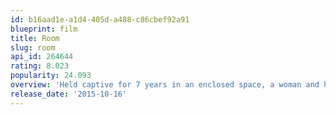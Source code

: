 ```yaml
---
id: b16aad1e-a1d4-405d-a488-c86cbef92a91
blueprint: film
title: Room
slug: room
api_id: 264644
rating: 8.023
popularity: 24.093
overview: 'Held captive for 7 years in an enclosed space, a woman and her young son finally gain their freedom, allowing the boy to experience the outside world for the first time.'
release_date: '2015-10-16'
---
```

